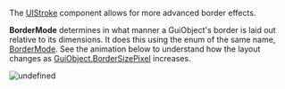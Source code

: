 The [UIStroke](https://create.roblox.com/docs/reference/engine/classes/UIStroke) component allows for more advanced border effects.

**BorderMode** determines in what manner a GuiObject's border is laid out
relative to its dimensions. It does this using the enum of the same name,
[BorderMode](https://developer.roblox.com/en-us/api-reference/enum/BorderMode). See the animation below to understand how the layout
changes as [GuiObject.BorderSizePixel](https://create.roblox.com/docs/reference/engine/classes/GuiObject#BorderSizePixel) increases.

![undefined](https://prod.docsiteassets.roblox.com/assets/bltc055b61764ed776b/BorderSizePixel-BorderMode.gif)